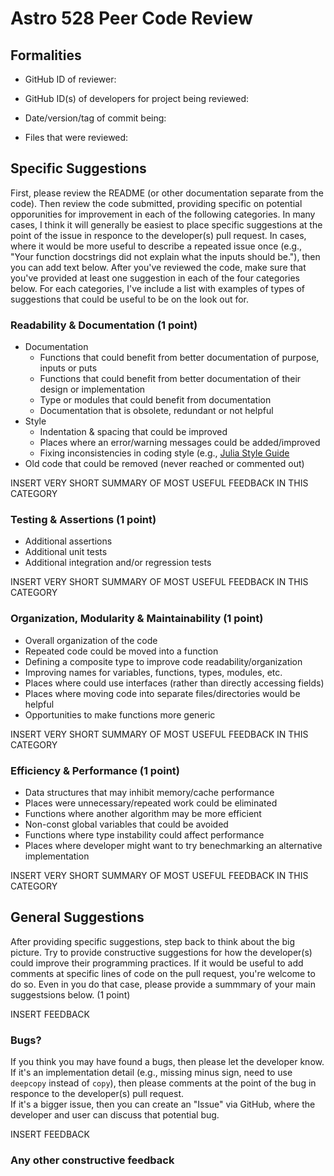 # Astro 528 Peer Code Review

## Formalities
- GitHub ID of reviewer:

- GitHub ID(s) of developers for project being reviewed:

- Date/version/tag of commit being: 

- Files that were reviewed:


## Specific Suggestions

First, please review the README (or other documentation separate from the code).  Then review the code submitted, providing specific on potential opporunities for improvement in each of the following categories.  In many cases, I think it will generally be easiest to place specific suggestions at the point of the issue in responce to the developer(s) pull request.  In cases, where it would be more useful to describe a repeated issue once (e.g., "Your function docstrings did not explain what the inputs should be."), then you can add text below.
After you've reviewed the code, make sure that you've provided at least one suggestion in each of the four categories below.  For each categories, I've include a list with examples of types of suggestions that could be useful to be on the look out for.

### Readability & Documentation (1 point)
- Documentation
   - Functions that could benefit from better documentation of purpose, inputs or puts
   - Functions that could benefit from better documentation of their design or implementation 
   - Type or modules that could benefit from documentation
   - Documentation that is obsolete, redundant or not helpful
- Style 
   - Indentation & spacing that could be improved
   - Places where an error/warning messages could be added/improved
   - Fixing inconsistencies in coding style (e.g., [Julia Style Guide](https://docs.julialang.org/en/v1/manual/style-guide/index.html)
- Old code that could be removed (never reached or commented out) 

INSERT VERY SHORT SUMMARY OF MOST USEFUL FEEDBACK IN THIS CATEGORY

### Testing & Assertions (1 point)
- Additional assertions
- Additional unit tests
- Additional integration and/or regression tests

INSERT VERY SHORT SUMMARY OF MOST USEFUL FEEDBACK IN THIS CATEGORY

### Organization, Modularity & Maintainability (1 point)
- Overall organization of the code
- Repeated code could be moved into a function
- Defining a composite type to improve code readability/organization
- Improving names for variables, functions, types, modules, etc.
- Places where could use interfaces (rather than directly accessing fields)
- Places where moving code into separate files/directories would be helpful
- Opportunities to make functions more generic

INSERT VERY SHORT SUMMARY OF MOST USEFUL FEEDBACK IN THIS CATEGORY

### Efficiency & Performance (1 point)
- Data structures that may inhibit memory/cache performance
- Places were unnecessary/repeated work could be eliminated
- Functions where another algorithm may be more efficient
- Non-const global variables that could be avoided
- Functions where type instability could affect performance
- Places where developer might want to try benechmarking an alternative implementation

INSERT VERY SHORT SUMMARY OF MOST USEFUL FEEDBACK IN THIS CATEGORY


## General Suggestions

After providing specific suggestions, step back to think about the big picture.  Try to provide constructive suggestions for how the developer(s) could improve their programming practices.  If it would be useful to add comments at specific lines of code on the pull request, you're welcome to do so.  Even in you do that case, please provide a summmary of your main suggestsions below.  (1 point)

INSERT FEEDBACK

### Bugs?
If you think you may have found a bugs, then please let the developer know.
If it's an implementation detail (e.g., missing minus sign, need to use `deepcopy` instead of `copy`), then please comments at the point of the bug in responce to the developer(s) pull request.  
If it's a bigger issue, then you can create an "Issue" via GitHub, where the developer and user can discuss that potential bug.  

INSERT FEEDBACK

### Any other constructive feedback


